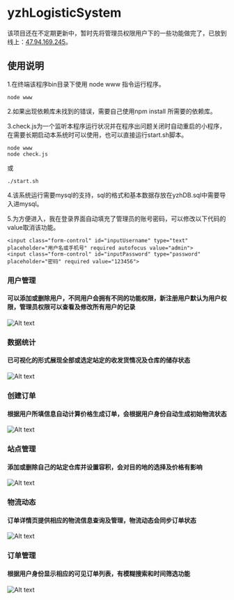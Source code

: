 # yzhLogisticSystem

该项目还在不定期更新中，暂时先将管理员权限用户下的一些功能做完了，已放到线上：[47.94.169.245](http://47.94.169.245/ "地址")。

## 使用说明

1.在终端该程序bin目录下使用 node www 指令运行程序。
```
node www
```

2.如果出现依赖库未找到的错误，需要自己使用npm install 所需要的依赖库。

3.check.js为一个监听本程序运行状况并在程序出问题关闭时自动重启的小程序，在需要长期启动本系统时可以使用，也可以直接运行start.sh脚本。
```
node www
node check.js
```
或
```
./start.sh
```

4.该系统运行需要mysql的支持，sql的格式和基本数据存放在yzhDB.sql中需要导入进mysql。

5.为方便进入，我在登录界面自动填充了管理员的账号密码，可以修改以下代码的value取消该功能。

```
<input class="form-control" id="inputUsername" type="text" placeholder="用户名或手机号" required autofocus value="admin">
<input class="form-control" id="inputPassword" type="password" placeholder="密码" required value="123456">
```

### 用户管理

#### 可以添加或删除用户，不同用户会拥有不同的功能权限，新注册用户默认为用户权限，管理员权限可以查看及修改所有用户的记录

![Alt text](https://github.com/yzhtracy/yzhLogisticSystem/raw/master/public/images/usermanage.png)

### 数据统计

#### 已可视化的形式展现全部或选定站定的收发货情况及仓库的储存状态

![Alt text](https://github.com/yzhtracy/yzhLogisticSystem/raw/master/public/images/Statistics.png)

### 创建订单

#### 根据用户所填信息自动计算价格生成订单，会根据用户身份自动生成初始物流状态

![Alt text](https://github.com/yzhtracy/yzhLogisticSystem/raw/master/public/images/createOrder.png)

### 站点管理

#### 添加或删除自己的站定仓库并设置容积，会对目的地的选择及价格有影响

![Alt text](https://github.com/yzhtracy/yzhLogisticSystem/raw/master/public/images/storehouseManage.png)

### 物流动态

#### 订单详情页提供相应的物流信息查询及管理，物流动态会同步订单状态

![Alt text](https://github.com/yzhtracy/yzhLogisticSystem/raw/master/public/images/logisticsInfo.png)

### 订单管理

#### 根据用户身份显示相应的可见订单列表，有模糊搜索和时间筛选功能

![Alt text](https://github.com/yzhtracy/yzhLogisticSystem/raw/master/public/images/orderManager.png)
